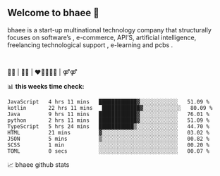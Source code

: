 ## Welcome to bhaee 👋

<p>
bhaee is a start-up multinational technology company that structurally focuses on software’s , e-commerce, API’S, artificial intelligence, freelancing technological support , e-learning and pcbs .
</p>
<br/>

<p>
  🏳️‍🌈 | 🏳️‍⚧️ | ❤️🧡🤍💗💜 | ⚤⚤
</p>

📊 **this weeks time check:**
<!--START_SECTION:waka-->

```text
JavaScript   4 hrs 11 mins   ████████████▓░░░░░░░░░░░░   51.09 %
kotlin       22 hrs 11 mins   ████████████▓░░░░░░░░░░░░   80.09 %
Java         9 hrs 11 mins   ████████████▓░░░░░░░░░░░░   76.01 %
python       2 hrs 11 mins   ████████████▓░░░░░░░░░░░░   51.09 %
TypeScript   5 hrs 24 mins   ███████████▒░░░░░░░░░░░░░   44.70 %
HTML         21 mins         ▓░░░░░░░░░░░░░░░░░░░░░░░░   03.02 %
JSON         5 mins          ▒░░░░░░░░░░░░░░░░░░░░░░░░   00.82 %
SCSS         1 min           ░░░░░░░░░░░░░░░░░░░░░░░░░   00.20 %
TOML         0 secs          ░░░░░░░░░░░░░░░░░░░░░░░░░   00.07 %
```

<!--END_SECTION:waka-->

📈 bhaee github stats
